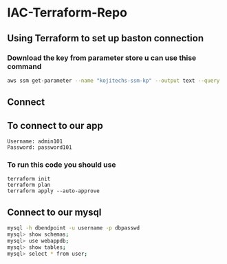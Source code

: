 # IAC-Terraform-Repo

## Using Terraform to set up baston connection 



###  Download the key from parameter store u can use thise command 

```bash
aws ssm get-parameter --name "kojitechs-ssm-kp" --output text --query  Parameter.Value > "parafile"
```

## Connect
## To connect to our app 

```hcl
Username: admin101
Password: password101
```
### To run this code you should use 

```hcl
terraform init 
terraform plan 
terraform apply --auto-approve 
```
## Connect to our mysql
```bash 
mysql -h dbendpoint -u username -p dbpasswd
mysql> show schemas;
mysql> use webappdb;
mysql> show tables;
mysql> select * from user;
```
